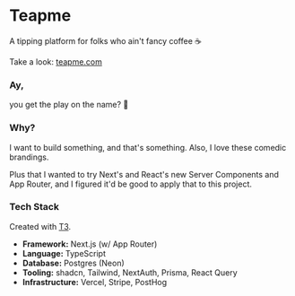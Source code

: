# Teapme

A tipping platform for folks who ain't fancy coffee ☕️

Take a look: [teapme.com](https://teapme.com)

### Ay,

you get the play on the name? 🤭

### Why?

I want to build something, and that's something. Also, I love these comedic brandings.

Plus that I wanted to try Next's and React's new Server Components and App Router, and I figured it'd be good to apply that to this project.

### Tech Stack

Created with [T3](https://create.t3.gg/).

- **Framework:** Next.js (w/ App Router)
- **Language:** TypeScript
- **Database:** Postgres (Neon)
- **Tooling:** shadcn, Tailwind, NextAuth, Prisma, React Query
- **Infrastructure:** Vercel, Stripe, PostHog
